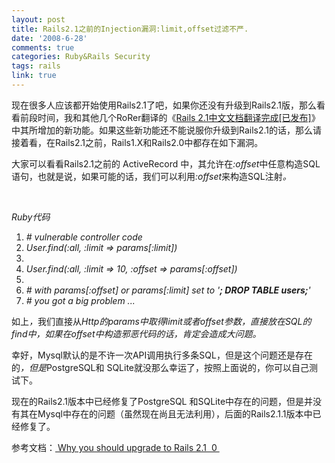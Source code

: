 ```yaml
---
layout: post
title: Rails2.1之前的Injection漏洞:limit,offset过滤不严.
date: '2008-6-28'
comments: true
categories: Ruby&Rails Security
tags: rails
link: true
---
```

现在很多人应该都开始使用Rails2.1了吧，如果你还没有升级到Rails2.1版，那么看看前段时间，我和其他几个RoRer翻译的《<a href="http://iceskysl.1sters.com/?action=show&amp;id=316">Rails 2.1中文文档翻译完成[已发布]</a>》中其所增加的新功能。如果这些新功能还不能说服你升级到Rails2.1的话，那么请接着看，在Rails2.1之前，Rails1.X和Rails2.0中都存在如下漏洞。

大家可以看看Rails2.1之前的 ActiveRecord 中，其允许在<em>:offset</em>中任意构造SQL语句，也就是说，如果可能的话，我们可以利用<em>:offset</em>来构造SQL注射<em>。</em>

&nbsp;
<div class="codeText">
<div class="codeHead"><em>Ruby代码</em></div>
<ol class="dp-rb" start="1">
	<li class="alt"><span><span class="comment"><em># vulnerable controller code</em></span><span><em>  </em></span></span></li>
	<li><span><em>User.find(<span class="symbol">:all</span><span>, </span><span class="symbol">:limit</span><span> =&gt; params[</span><span class="symbol">:limit</span><span>])  </span></em></span></li>
	<li class="alt"><span><em>  </em></span></li>
	<li><span><em>User.find(<span class="symbol">:all</span><span>, </span><span class="symbol">:limit</span><span> =&gt; 10, </span><span class="symbol">:offset</span><span> =&gt; params[</span><span class="symbol">:offset</span><span>])  </span></em></span></li>
	<li class="alt"><span><em>  </em></span></li>
	<li><span><span class="comment"><em># with params[:offset] or params[:limit] set to '<strong>; DROP TABLE users;</strong>'</em></span><span><em>  </em></span></span></li>
	<li class="alt"><span><span class="comment"><em># you got a big problem ...</em></span><span><em>  </em></span></span></li>
</ol>
</div>
如上<em>，</em>我们直接从<em>Http的params中取得limit或者offset参数，直接放在SQL的find中，如果在offset中构造邪恶代码的话，肯定会造成大问题。</em>

幸好，Mysql默认的是不许一次API调用执行多条SQL，但是这个问题还是存在的<em>，但是</em>PostgreSQL和 SQLite就没那么幸运了，按照上面说的，你可以自己测试下。

现在的Rails2.1版本中已经修复了PostgreSQL 和SQLite中存在的问题，但是并没有其在Mysql中存在的问题（虽然现在尚且无法利用），后面的Rails2.1.1版本中已经修复了。

参考文档：<a href="http://blog.innerewut.de/"> Why you should upgrade to Rails 2.1  0  </a>
